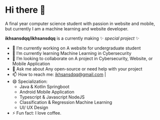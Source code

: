 # Hi there 👋
A final year computer science student with passion in website and mobile, but currently I am a machine learning and website developer.

**ikhsansdqq/ikhsansdqq** is a currently making ✨ _special project_ ✨

- 🔭 I’m currently working on A website for undergraduate student
- 🌱 I’m currently learning Machine Learning in Cybersecurity
- 👯 I’m looking to collaborate on A project in Cybersecurity, Website, or Mobile Application
- 💬 Ask me about Any open-source or need help with your project
- 📫 How to reach me: ikhsansdqq@gmail.com | 
- 😄 Specialization:
  - Java & Kotlin Springboot
  - Android Mobile Application
  - Typescript & Javascript NodeJS
  - Classification & Regression Machine Learning
  - UI/ UX Design
- ⚡ Fun fact: I love coffee.

